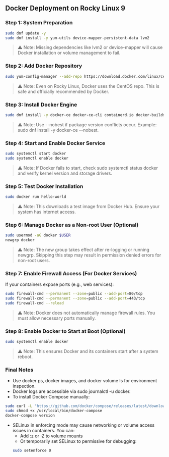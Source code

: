 ## Docker Deployment on Rocky Linux 9

### Step 1: System Preparation

```bash
sudo dnf update -y
sudo dnf install -y yum-utils device-mapper-persistent-data lvm2
```
> ⚠️ Note: Missing dependencies like lvm2 or device-mapper will cause Docker installation or volume management to fail.

### Step 2: Add Docker Repository

```bash
sudo yum-config-manager --add-repo https://download.docker.com/linux/centos/docker-ce.repo
```
> ⚠️ Note: Even on Rocky Linux, Docker uses the CentOS repo. This is safe and officially recommended by Docker.

### Step 3: Install Docker Engine

```bash
sudo dnf install -y docker-ce docker-ce-cli containerd.io docker-buildx-plugin docker-compose-plugin
```
> ⚠️ Note: Use --nobest if package version conflicts occur. Example: sudo dnf install -y docker-ce --nobest.

### Step 4: Start and Enable Docker Service

```bash
sudo systemctl start docker
sudo systemctl enable docker
```
> ⚠️ Note: If Docker fails to start, check sudo systemctl status docker and verify kernel version and storage drivers.

### Step 5: Test Docker Installation

```bash
sudo docker run hello-world
```
> ⚠️ Note: This downloads a test image from Docker Hub. Ensure your system has internet access.

### Step 6: Manage Docker as a Non-root User (Optional)

```bash
sudo usermod -aG docker $USER
newgrp docker
```
> ⚠️ Note: The new group takes effect after re-logging or running newgrp. Skipping this step may result in permission denied errors for non-root users.

### Step 7: Enable Firewall Access (For Docker Services)

If your containers expose ports (e.g., web services):
```bash
sudo firewall-cmd --permanent --zone=public --add-port=80/tcp
sudo firewall-cmd --permanent --zone=public --add-port=443/tcp
sudo firewall-cmd --reload
```
> ⚠️ Note: Docker does not automatically manage firewall rules. You must allow necessary ports manually.

### Step 8: Enable Docker to Start at Boot (Optional)

```bash
sudo systemctl enable docker
```
> ⚠️ Note: This ensures Docker and its containers start after a system reboot.

### Final Notes

- Use docker ps, docker images, and docker volume ls for environment inspection.
- Docker logs are accessible via sudo journalctl -u docker.
- To install Docker Compose manually:
```bash
sudo curl -L "https://github.com/docker/compose/releases/latest/download/docker-compose-$(uname -s)-$(uname -m)" -o /usr/local/bin/docker-compose
sudo chmod +x /usr/local/bin/docker-compose
docker-compose version
```
- SELinux in enforcing mode may cause networking or volume access issues in containers. You can:
  - Add :z or :Z to volume mounts
  - Or temporarily set SELinux to permissive for debugging:
  ```bash
  sudo setenforce 0
  ```
